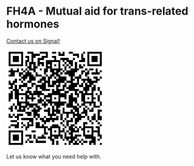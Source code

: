 # FH4A - Mutual aid for trans-related hormones

[Contact us on Signal!](https://signal.me/#eu/eTTUztX747tlTN0dVRbSbQGWmAINRX-w600RzfJje3yT-hvpAulL17J7nnwDkyCp)

[![](images/qrcode.png)](https://signal.me/#eu/eTTUztX747tlTN0dVRbSbQGWmAINRX-w600RzfJje3yT-hvpAulL17J7nnwDkyCp)

Let us know what you need help with.
